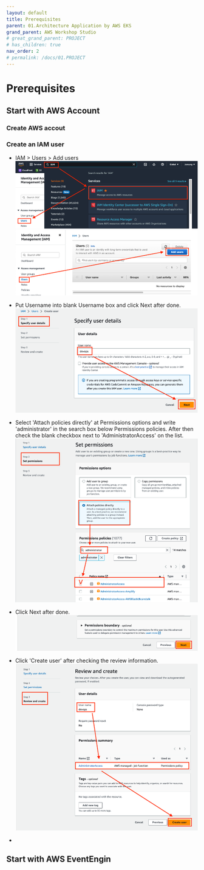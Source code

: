 ```yaml
---
layout: default
title: Prerequisites
parent: 01.Architecture Application by AWS EKS
grand_parent: AWS Workshop Studio
# great_grand_parent: PROJECT
# has_children: true
nav_order: 2
# permalink: /docs/01.PROJECT
---
```


# Prerequisites

## Start with AWS Account  

### Create AWS accout  

### Create an IAM user

* IAM > Users > Add users
![1](/docs/01.PROJECT/00.AwsWorkshopStudio/01.ArchitectAppEKS/02.Prerequisites/pics/1.png)
![2](/docs/01.PROJECT/00.AwsWorkshopStudio/01.ArchitectAppEKS/02.Prerequisites/pics/2.png)

* Put Username into blank Username box and click Next after done.
![3](/docs/01.PROJECT/00.AwsWorkshopStudio/01.ArchitectAppEKS/02.Prerequisites/pics/3.png)

* Select 'Attach policies directly' at Permissions options and write 'administrator' in the search box below Permissions policies. After then check the blank checkbox next to 'AdministratorAccess' on the list.
![4](/docs/01.PROJECT/00.AwsWorkshopStudio/01.ArchitectAppEKS/02.Prerequisites/pics/4.png)

* Click Next after done.
![5](/docs/01.PROJECT/00.AwsWorkshopStudio/01.ArchitectAppEKS/02.Prerequisites/pics/5.png)

* Click 'Create user' after checking the review information.
![6](/docs/01.PROJECT/00.AwsWorkshopStudio/01.ArchitectAppEKS/02.Prerequisites/pics/6.png)

* 

## Start with AWS EventEngin  
